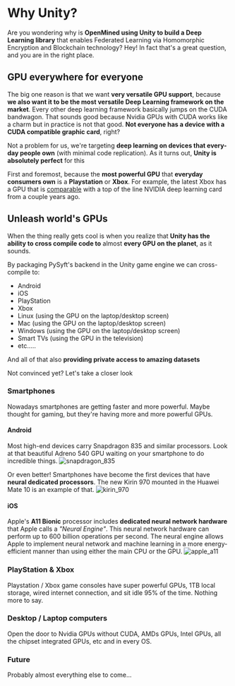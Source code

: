 # Why Unity?

Are you wondering why is **OpenMined using Unity to build a Deep Learning library** that enables Federated Learning via Homomorphic Encryption and Blockchain technology? Hey! In fact that's a great question, and you are in the right place.

## GPU everywhere for everyone

The big one reason is that we want **very versatile GPU support**, because **we also want it to be the most versatile Deep Learning framework on the market**. Every other deep learning framework basically jumps on the CUDA bandwagon. That sounds good because Nvidia GPUs with CUDA works like a charm but in practice is not that good. **Not everyone has a device with a CUDA compatible graphic card**, right?

Not a problem for us, we're targeting **deep learning on devices that every-day people own** (with minimal code replication). As it turns out, **Unity is absolutely perfect** for this

First and foremost, because the **most powerful GPU** that **everyday consumers own** is a **Playstation** or **Xbox**. For example, the latest Xbox has a GPU that is [comparable](https://www.techpowerup.com/gpudb/2977/xbox-one-x-gpu) with a top of the line NVIDIA deep learning card from a couple years ago.

## Unleash world's GPUs

When the thing really gets cool is when you realize that **Unity has the ability to cross compile code to** almost **every GPU on the planet**, as it sounds. 

By packaging PySyft's backend in the Unity game engine we can cross-compile to:

- Android
- iOS
- PlayStation
- Xbox
- Linux (using the GPU on the laptop/desktop screen)
- Mac (using the GPU on the laptop/desktop screen)
- Windows (using the GPU on the laptop/desktop screen)
- Smart TVs (using the GPU in the television)
- etc..... 

And all of that also **providing private access to amazing datasets**

Not convinced yet? Let's take a closer look

### Smartphones 
Nowadays smartphones are getting faster and more powerful. Maybe thought for gaming, but they're having more and more powerful GPUs.

#### Android
Most high-end devices carry Snapdragon 835 and similar processors. Look at that beautiful Adreno 540 GPU waiting on your smartphone to do incredible things. 
![snapdragon_835](https://github.com/OpenMined/OpenMined/blob/master/images/WhyUnity/snapdragon_835.png)

Or even better! Smartphones have become the first devices that have **neural dedicated processors**. The new Kirin 970 mounted in the Huawei Mate 10 is an example of that.
![kirin_970](https://github.com/OpenMined/OpenMined/blob/master/images/WhyUnity/kirin_970.PNG)

#### iOS

Apple's **A11 Bionic** processor includes **dedicated neural network hardware** that Apple calls a *"Neural Engine"*. This neural network hardware can perform up to 600 billion operations per second. The neural engine allows Apple to implement neural network and machine learning in a more energy-efficient manner than using either the main CPU or the GPU.
![apple_a11](https://github.com/OpenMined/OpenMined/blob/master/images/WhyUnity/apple_a11.jpg)

### PlayStation & Xbox

Playstation / Xbox game consoles have super powerful GPUs, 1TB local storage, wired internet connection, and sit idle 95% of the time. Nothing more to say.

### Desktop / Laptop computers

Open the door to Nvidia GPUs without CUDA, AMDs GPUs, Intel GPUs, all the chipset integrated GPUs, etc and in every OS.

### Future

Probably almost everything else to come...


